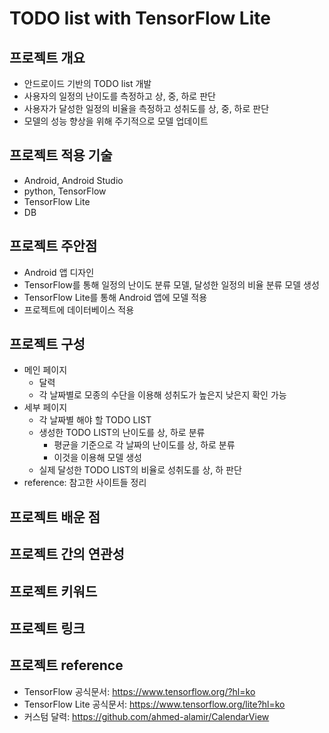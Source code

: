 
# TODO list with TensorFlow Lite

  

## 프로젝트 개요

- 안드로이드 기반의 TODO list 개발
- 사용자의 일정의 난이도를 측정하고 상, 중, 하로 판단 
- 사용자가 달성한 일정의 비율을 측정하고 성취도를 상, 중, 하로 판단
- 모델의 성능 향상을 위해 주기적으로 모델 업데이트

## 프로젝트 적용 기술

- Android, Android Studio
- python, TensorFlow
- TensorFlow Lite
- DB

## 프로젝트 주안점

-	Android 앱 디자인
- TensorFlow를 통해 일정의 난이도 분류 모델, 달성한 일정의 비율 분류 모델 생성
- TensorFlow  Lite를 통해 Android 앱에 모델 적용
- 프로젝트에 데이터베이스 적용

## 프로젝트 구성

- 메인 페이지
	- 달력
	- 각 날짜별로 모종의 수단을 이용해 성취도가 높은지 낮은지 확인 가능
- 세부 페이지
	- 각 날짜별 해야 할 TODO LIST
	- 생성한 TODO LIST의 난이도를 상, 하로 분류
		- 평균을 기준으로 각 날짜의 난이도를 상, 하로 분류
		- 이것을 이용해 모델 생성
	-	실제 달성한 TODO LIST의 비율로 성취도를 상, 하 판단
- reference: 참고한 사이트들 정리

## 프로젝트 배운 점

  

## 프로젝트 간의 연관성

  

## 프로젝트 키워드

  

## 프로젝트 링크

  

## 프로젝트 reference

- TensorFlow 공식문서: https://www.tensorflow.org/?hl=ko
- TensorFlow Lite 공식문서: https://www.tensorflow.org/lite?hl=ko
- 커스텀 달력: https://github.com/ahmed-alamir/CalendarView
